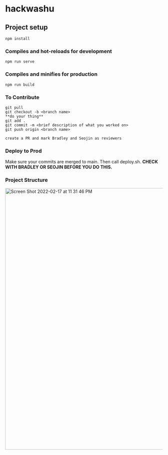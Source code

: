# hackwashu

## Project setup
```
npm install
```

### Compiles and hot-reloads for development
```
npm run serve
```

### Compiles and minifies for production
```
npm run build
```

### To Contribute
```
git pull
git checkout -b <branch name>
**do your thing**
git add .
git commit -m <brief description of what you worked on>
git push origin <branch name>

create a PR and mark Bradley and Seojin as reviewers
```

### Deploy to Prod

Make sure your commits are merged to main. Then call deploy.sh.
**CHECK WITH BRADLEY OR SEOJIN BEFORE YOU DO THIS.**

### Project Structure
<img width="835" alt="Screen Shot 2022-02-17 at 11 31 46 PM" src="https://user-images.githubusercontent.com/62783136/154626038-4f92db0b-d651-4eb9-bf69-4a8c433126b2.png">
